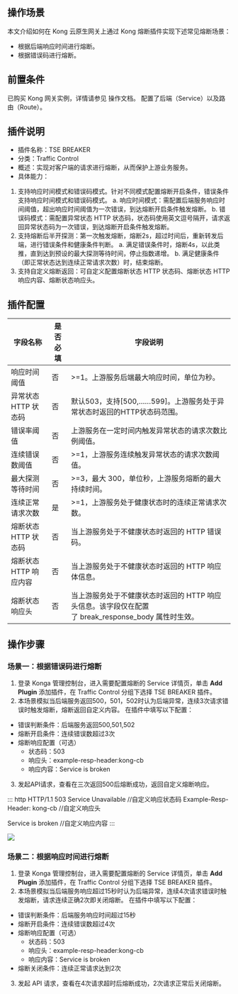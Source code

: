 ## 操作场景
本文介绍如何在 Kong 云原生网关上通过 Kong 熔断插件实现下述常见熔断场景：
- 根据后端响应时间进行熔断。
- 根据错误码进行熔断。

## 前置条件
已购买 Kong 网关实例，详情请参见 操作文档。
配置了后端（Service）以及路由（Route）。

## 插件说明
- 插件名称：TSE BREAKER
- 分类：Traffic Control
- 概述：实现对客户端的请求进行熔断，从而保护上游业务服务。
- 具体能力：
 1. 支持响应时间模式和错误码模式。针对不同模式配置熔断开启条件，错误条件支持响应时间模式和错误码模式。
 	a. 响应时间模式：需配置后端服务响应时间阈值，超出响应时间阈值为一次错误，到达熔断开启条件触发熔断。
 	b. 错误码模式：需配置异常状态 HTTP 状态码，状态码使用英文逗号隔开，请求返回异常状态码为一次错误，到达熔断开启条件触发熔断。
 2. 支持熔断后半开探测：第一次触发熔断，熔断2s，超过时间后，重新转发后端，进行错误条件和健康条件判断。
 	a. 满足错误条件时，熔断4s，以此类推，直到达到预设的最大探测等待时间，停止指数递增。
 	b. 满足健康条件（即正常状态达到连续正常请求次数）时，结束熔断。
 3. 支持自定义熔断返回：可自定义配置熔断状态 HTTP 状态码、熔断状态 HTTP 响应内容、熔断状态响应头。

## 插件配置

| 字段名称 | 是否必填 | 字段说明 |
|---------|---------|---------|
| 响应时间阈值 | 否 | >=1。上游服务后端最大响应时间，单位为秒。 |
| 异常状态 HTTP 状态码 | 否 | 默认503，支持[500,……599]。上游服务处于异常状态时返回的HTTP状态码范围。 |
| 错误率阈值 | 否 | 上游服务在一定时间内触发异常状态的请求次数比例阈值。 |
| 连续错误数阈值 | 否 | >=1，上游服务连续触发异常状态的请求次数阈值。 |
| 最大探测等待时间 | 否 | >=3，最大 300，单位秒，上游服务熔断的最大持续时间。 |
| 连续正常请求次数 | 是 | >=1，上游服务处于健康状态时的连续正常请求次数。 |
| 熔断状态 HTTP 状态码 | 否 | 当上游服务处于不健康状态时返回的 HTTP 错误码。 |
| 熔断状态 HTTP 响应内容 | 否 | 当上游服务处于不健康状态时返回的 HTTP 响应体信息。 |
| 熔断状态响应头 | 否 | 当上游服务处于不健康状态时返回的 HTTP 响应头信息。该字段仅在配置了 break_response_body 属性时生效。 |


## 操作步骤
### 场景一：根据错误码进行熔断
1. 登录 Konga 管理控制台，进入需要配置熔断的 Service 详情页，单击 **Add Plugin** 添加插件，在 Traffic Control 分组下选择 TSE BREAKER 插件。
2. 本场景模拟当后端服务返回500，501，502时认为后端异常，连续3次请求错误时触发熔断，熔断返回自定义内容。
在插件中填写以下配置：
 - 错误判断条件：后端服务返回500,501,502
 - 熔断开启条件：连续错误数超过3次
 - 熔断响应配置（可选）
 	- 状态码：503
 	- 响应头：example-resp-header:kong-cb
 	- 响应内容：Service is broken
3. 发起API请求，查看在三次返回500后熔断成功，返回自定义熔断响应。
<dx-codeblock>
:::  http
HTTP/1.1 503 Service Unavailable //自定义响应状态码
Example-Resp-Header: kong-cb  //自定义响应头

Service is broken    //自定义响应内容
:::
</dx-codeblock>

![](https://qcloudimg.tencent-cloud.cn/raw/46cf16948e432d97cbeba8dbe814d9e7.png)

                           
### 场景二：根据响应时间进行熔断
1. 登录 Konga 管理控制台，进入需要配置熔断的 Service 详情页，单击 **Add Plugin** 添加插件，在 Traffic Control 分组下选择 TSE BREAKER 插件。
2. 本场景模拟当后端服务响应超过15秒时认为后端异常，连续4次请求错误时触发熔断，请求连续正确2次即关闭熔断。
在插件中填写以下配置：
 - 错误判断条件：后端服务响应时间超过15秒
 - 熔断开启条件：连续错误数超过4次
 - 熔断响应配置（可选）
 	- 状态码：503
 	- 响应头：example-resp-header:kong-cb
 	- 响应内容：Service is broken
 - 熔断关闭条件：连续正常请求达到2次
3. 发起 API 请求，查看在4次请求超时后熔断成功，2次请求正常后关闭熔断。

